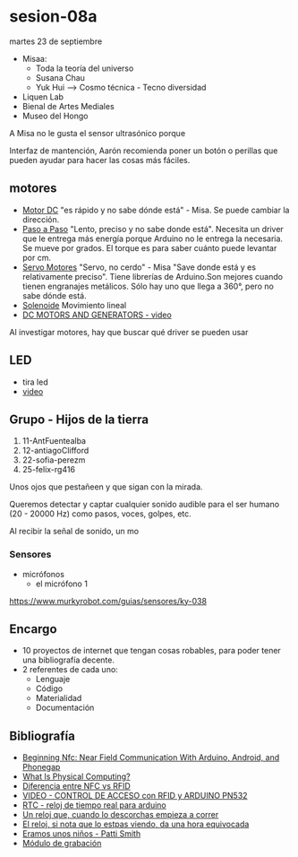 # sesion-08a

martes 23 de septiembre

- Misaa:
    - Toda la teoría del universo
    - Susana Chau
    - Yuk Hui --> Cosmo técnica - Tecno diversidad
- Liquen Lab
- Bienal de Artes Mediales
- Museo del Hongo

A Misa no le gusta el sensor ultrasónico porque 

Interfaz de mantención, Aarón recomienda poner un botón o perillas que pueden ayudar para hacer las cosas más fáciles.

## motores

- [Motor DC](https://afel.cl/collections/alta-velocidad) "es rápido y no sabe dónde está" - Misa. Se puede cambiar la dirección.
- [Paso a Paso](https://afel.cl/collections/paso-a-paso) "Lento, preciso y no sabe donde está". Necesita un driver que le entrega más energía porque Arduino no le entrega la necesaria. Se mueve por grados. El torque es para saber cuánto puede levantar por cm.
- [Servo Motores](https://afel.cl/collections/servomotores) "Servo, no cerdo" - Misa "Save donde está y es relativamente preciso". Tiene  librerías de Arduino.Son mejores cuando tienen engranajes metálicos. Sólo hay uno que llega a 360°, pero no sabe dónde está.
- [Solenoide](https://tienda.sawers.com.bo/jf-0530b-solenoid-push-pull) Movimiento lineal
- [DC MOTORS AND GENERATORS - video](https://youtu.be/OpL0joqJmqY)

Al investigar motores, hay que buscar qué driver se pueden usar

## LED

- tira led
- [video](https://www.youtube.com/watch?v=tHjmvry00_w)

## Grupo - Hijos de la tierra

1. 11-AntFuentealba
2. 12-antiagoClifford
3. 22-sofia-perezm
4. 25-felix-rg416

Unos ojos que pestañeen y que sigan con la mirada.

Queremos detectar y captar cualquier sonido audible para el ser humano (20 - 20000 Hz) como pasos, voces, golpes, etc.

Al recibir la señal de sonido, un mo

### Sensores

- micrófonos 
    - el micrófono 1 

https://www.murkyrobot.com/guias/sensores/ky-038

## Encargo

- 10 proyectos de internet que tengan cosas robables, para poder tener una bibliografía decente.
- 2 referentes de cada uno:
    - Lenguaje
    - Código
    - Materialidad
    - Documentación

## Bibliografía

- [Beginning Nfc: Near Field Communication With Arduino, Android, and Phonegap](https://books.google.cl/books?id=ScuYAgAAQBAJ&printsec=copyright&redir_esc=y#v=onepage&q&f=false)
- [What Is Physical Computing?](https://itp.nyu.edu/physcomp/)
- [Diferencia entre NFC vs RFID](https://www.omnitecsystems.es/omni/blog/rfid-vs-nfc-diferencia-tecnologias-radiofrecuencia)
- [VIDEO - CONTROL DE ACCESO con RFID y ARDUINO PN532](https://youtu.be/ahh3QfQach4)
- [RTC - reloj de tiempo real para arduino](https://afel.cl/products/modulo-rtc-ds1302-reloj-de-tiempo-real?pr_prod_strat=e5_desc&pr_rec_id=83e58aaae&pr_rec_pid=8381993451672&pr_ref_pid=8381995286680&pr_seq=uniform)
- [Un reloj que, cuando lo descorchas empieza a correr](https://cwandt.com/products/time-since-launch)
- [El reloj, si nota que lo estpas viendo, da una hora equivocada](https://hackaday.com/2023/02/23/sneaky-clock-displays-wrong-time-if-it-catches-you-looking/)
- [Eramos unos niños - Patti Smith](https://www.buscalibre.cl/libro-eramos-unos-ninos/9788426414052/p/3380087)
- [Módulo de grabación](https://afel.cl/products/modulo-grabacion-reproduccion-de-audio-isd1820-con-microfono-integrado?variant=45125239177368&country=CL&currency=CLP&utm_term=&hsa_grp=&hsa_ad=&hsa_tgt=&hsa_kw=&hsa_mt=&gad_campaignid=19560974580)
